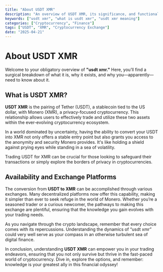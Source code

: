 ```yaml
---
title: "About USDT XMR"
description: "An overview of USDT XMR, its significance, and functionality in the crypto world."
keywords: ["usdt xmr", "what is usdt xmr", "usdt xmr meaning"]
categories: ["Cryptocurrency", "Finance"]
tags: ["USDT", "XMR", "Cryptocurrency Exchange"]
date: "2025-04-21"
---
```


# About USDT XMR

Welcome to your obligatory overview of **"usdt xmr."** Here, you’ll find a surgical breakdown of what it is, why it exists, and why you—apparently—need to know about it. 

## What is USDT XMR?

**USDT XMR** is the pairing of Tether (USDT), a stablecoin tied to the US dollar, with Monero (XMR), a privacy-focused cryptocurrency. This relationship allows users to effectively trade and utilize these two assets within the ever-evolving cryptocurrency ecosystem.

In a world dominated by uncertainty, having the ability to convert your USDT into XMR not only offers a stable entry point but also grants you access to the anonymity and security Monero provides. It's like holding a shield against prying eyes while standing in a sea of volatility.

Trading USDT for XMR can be crucial for those looking to safeguard their transactions or simply explore the borders of privacy in cryptocurrencies. 

## Availability and Exchange Platforms

The conversion from **USDT to XMR** can be accomplished through various exchanges. Many decentralized platforms now offer this capability, making it simpler than ever to seek refuge in the world of Monero. Whether you’re a seasoned trader or a curious newcomer, the pathways to making this exchange are plentiful, ensuring that the knowledge you gain evolves with your trading needs.

As you navigate through the crypto landscape, remember that every choice comes with its repercussions. Understanding the dynamics of “usdt xmr” could very well serve as your compass in an otherwise turbulent sea of digital finance.

In conclusion, understanding **USDT XMR** can empower you in your trading endeavors, ensuring that you not only survive but thrive in the fast-paced world of cryptocurrency. Dive in, explore the options, and remember: knowledge is your greatest ally in this financial odyssey!